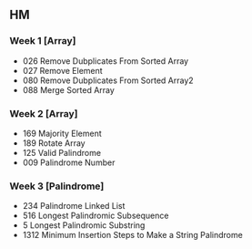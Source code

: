## HM

### Week 1 [Array]

- 026 Remove Dubplicates From Sorted Array
- 027 Remove Element
- 080 Remove Dubplicates From Sorted Array2
- 088 Merge Sorted Array

### Week 2 [Array]

* 169 Majority Element
* 189 Rotate Array
* 125 Valid Palindrome
* 009 Palindrome Number

### Week 3 [Palindrome]

- 234 Palindrome Linked List
- 516 Longest Palindromic Subsequence
- 5 Longest Palindromic Substring
- 1312 Minimum Insertion Steps to Make a String Palindrome
